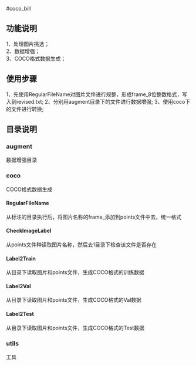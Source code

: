 #coco_bill

## 功能说明
1、处理图片挑选；  
2、数据增强；  
3、COCO格式数据生成；  


## 使用步骤
1、先使用RegularFileName对图片文件进行规整，形成frame_8位整数格式，写入到revised.txt;
2、分别用augment目录下的文件进行数据增强;
3、使用coco下的文件进行转换;



## 目录说明
### augment
数据增强目录

### coco
COCO格式数据生成

#### RegularFileName
从标注的目录执行后，将图片名称的frame_添加到points文件中去，统一格式

#### CheckImageLabel
从points文件种读取图片名称，然后去1目录下检查该文件是否存在

#### Label2Train
从目录下读取图片和points文件，生成COCO格式的训练数据

#### Label2Val
从目录下读取图片和points文件，生成COCO格式的Val数据

#### Label2Test
从目录下读取图片和points文件，生成COCO格式的Test数据

### utils
工具

